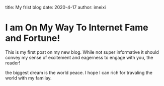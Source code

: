 title: My frist blog
date: 2020-4-17
author: imeixi

# I am On My Way To Internet Fame and Fortune!

This is my first post on my new blog. While not super informative it
should convey my sense of excitement and eagerness to engage with you,
the reader!

the biggest dream is the world peace. I hope I can rich for travaling the world with my familay.
